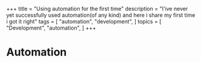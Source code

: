 +++
title = "Using automation for the first time"
description = "I'ive never yet successfully used automation(of any kind) and here i share my first time i got it right"
tags = [
    "automation",
    "development",
]
topics = [
    "Development",
    "automation",
]
+++

# Automation